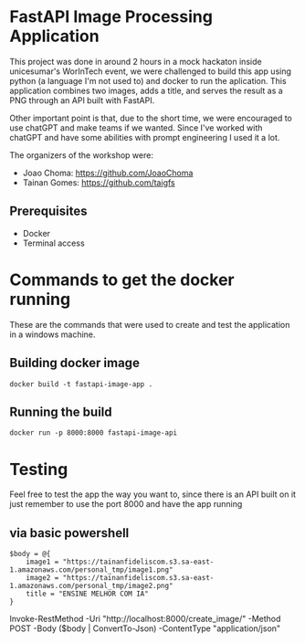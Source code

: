 # FastAPI Image Processing Application
  This project was done in around 2 hours in a mock hackaton inside unicesumar's WorInTech event, we were challenged to build this app using python (a language I'm not used to) and docker to run the aplication.
This application combines two images, adds a title, and serves the result as a PNG through an API built with FastAPI.

  Other important point is that, due to the short time, we were encouraged to use chatGPT and make teams if we wanted. Since I've worked with chatGPT and have some abilities with prompt engineering I used it a lot.

  The organizers of the workshop were:

- Joao Choma: https://github.com/JoaoChoma
- Tainan Gomes: https://github.com/taigfs

## Prerequisites

- Docker
- Terminal access

# Commands to get the docker running

  These are the commands that were used to create and test the application in a windows machine.

## Building docker image
```
docker build -t fastapi-image-app .
```
## Running the build
```
docker run -p 8000:8000 fastapi-image-api
```
# Testing

  Feel free to test the app the way you want to, since there is an API built on it just remember to use the port 8000 and have the app running

## via basic powershell
```
$body = @{ 
    image1 = "https://tainanfideliscom.s3.sa-east-1.amazonaws.com/personal_tmp/image1.png" 
    image2 = "https://tainanfideliscom.s3.sa-east-1.amazonaws.com/personal_tmp/image2.png" 
    title = "ENSINE MELHOR COM IA" 
}
```
Invoke-RestMethod -Uri "http://localhost:8000/create_image/" -Method POST -Body ($body | ConvertTo-Json) -ContentType "application/json"

